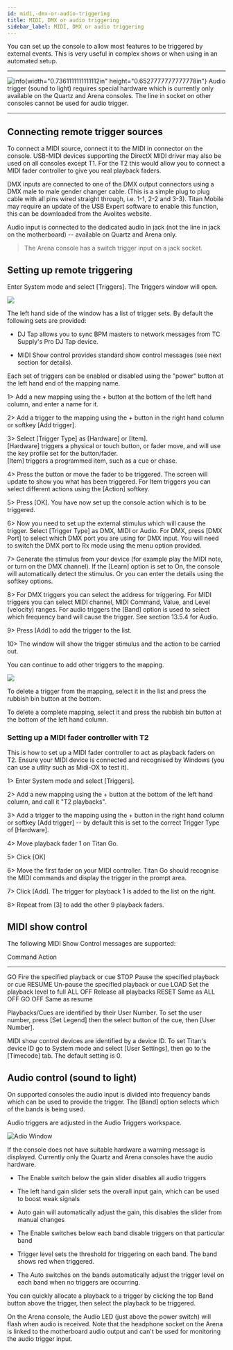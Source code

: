```yaml
---
id: midi,-dmx-or-audio-triggering 
title: MIDI, DMX or audio triggering
sidebar_label: MIDI, DMX or audio triggering
---
```


You can set up the console to allow most features to be triggered by
external events. This is very useful in complex shows or when using in
an automated setup.

  --------------------------------------------------------------------------------------------- -----------------------------------------------------------------------------------------------------------------------------------------------------------------------------------------------------
  ![info](/docs/images/image6.png){width="0.7361111111111112in" height="0.6527777777777778in"}   Audio trigger (sound to light) requires special hardware which is currently only available on the Quartz and Arena consoles. The line in socket on other consoles cannot be used for audio trigger.
  --------------------------------------------------------------------------------------------- -----------------------------------------------------------------------------------------------------------------------------------------------------------------------------------------------------

Connecting remote trigger sources
---------------------------------

To connect a MIDI source, connect it to the MIDI in connector on the
console. USB-MIDI devices supporting the DirectX MIDI driver may also be
used on all consoles except T1. For the T2 this would allow you to
connect a MIDI fader controller to give you real playback faders.

DMX inputs are connected to one of the DMX output connectors using a DMX
male to male gender changer cable. (This is a simple plug to plug cable
with all pins wired straight through, i.e. 1-1, 2-2 and 3-3). Titan
Mobile may require an update of the USB Expert software to enable this
function, this can be downloaded from the Avolites website.

Audio input is connected to the dedicated audio in jack (not the line in
jack on the motherboard) -- available on Quartz and Arena only.

> The Arena console has a switch trigger input on a jack socket.

Setting up remote triggering
----------------------------

Enter System mode and select \[Triggers\]. The Triggers window will
open.

![](/docs/images/image304.png)

The left hand side of the window has a list of trigger sets. By default
the following sets are provided:

-   DJ Tap allows you to sync BPM masters to network messages from TC
    Supply\'s Pro DJ Tap device.

-   MIDI Show control provides standard show control messages (see next
    section for details).

Each set of triggers can be enabled or disabled using the "power" button
at the left hand end of the mapping name.

1\> Add a new mapping using the + button at the bottom of the left hand
column, and enter a name for it.

2\> Add a trigger to the mapping using the + button in the right hand
column or softkey \[Add trigger\].

3\> Select \[Trigger Type\] as \[Hardware\] or \[Item\].\
\[Hardware\] triggers a physical or touch button, or fader move, and
will use the key profile set for the button/fader.\
\[Item\] triggers a programmed item, such as a cue or chase.

4\> Press the button or move the fader to be triggered. The screen will
update to show you what has been triggered. For Item triggers you can
select different actions using the \[Action\] softkey.

5\> Press \[OK\]. You have now set up the console action which is to be
triggered.

6\> Now you need to set up the external stimulus which will cause the
trigger. Select \[Trigger Type\] as DMX, MIDI or Audio. For DMX, press
\[DMX Port\] to select which DMX port you are using for DMX input. You
will need to switch the DMX port to Rx mode using the menu option
provided.

7\> Generate the stimulus from your device (for example play the MIDI
note, or turn on the DMX channel). If the \[Learn\] option is set to On,
the console will automatically detect the stimulus. Or you can enter the
details using the softkey options.

8\> For DMX triggers you can select the address for triggering. For MIDI
triggers you can select MIDI channel, MIDI Command, Value, and Level
(velocity) ranges. For audio triggers the \[Band\] option is used to
select which frequency band will cause the trigger. See section 13.5.4
for Audio.

9\> Press \[Add\] to add the trigger to the list.

10\> The window will show the trigger stimulus and the action to be
carried out.

You can continue to add other triggers to the mapping.

![](/docs/images/image305.png)

To delete a trigger from the mapping, select it in the list and press
the rubbish bin button at the bottom.

To delete a complete mapping, select it and press the rubbish bin button
at the bottom of the left hand column.

### Setting up a MIDI fader controller with T2

This is how to set up a MIDI fader controller to act as playback faders
on T2. Ensure your MIDI device is connected and recognised by Windows
(you can use a utlity such as Midi-OX to test it).

1\> Enter System mode and select \[Triggers\].

2\> Add a new mapping using the + button at the bottom of the left hand
column, and call it "T2 playbacks".

3\> Add a trigger to the mapping using the + button in the right hand
column or softkey \[Add trigger\] -- by default this is set to the
correct Trigger Type of \[Hardware\].

4\> Move playback fader 1 on Titan Go.

5\> Click \[OK\]

6\> Move the first fader on your MIDI controller. Titan Go should
recognise the MIDI commands and display the trigger in the prompt area.

7\> Click \[Add\]. The trigger for playback 1 is added to the list on
the right.

8\> Repeat from \[3\] to add the other 9 playback faders.

MIDI show control
-----------------

The following MIDI Show Control messages are supported:

  Command   Action
  --------- ----------------------------------------
  GO        Fire the specified playback or cue
  STOP      Pause the specified playback or cue
  RESUME    Un-pause the specified playback or cue
  LOAD      Set the playback level to full
  ALL OFF   Release all playbacks
  RESET     Same as ALL OFF
  GO OFF    Same as resume

Playbacks/Cues are identified by their User Number. To set the user
number, press \[Set Legend\] then the select button of the cue, then
\[User Number\].

MIDI show control devices are identified by a device ID. To set Titan's
device ID go to System mode and select \[User Settings\], then go to the
\[Timecode\] tab. The default setting is 0.

Audio control (sound to light)
------------------------------

On supported consoles the audio input is divided into frequency bands
which can be used to provide the trigger. The \[Band\] option selects
which of the bands is being used.

Audio triggers are adjusted in the Audio Triggers workspace.

![Adio Window](/docs/images/image306.png)

If the console does not have suitable hardware a warning message is
displayed. Currently only the Quartz and Arena consoles have the audio
hardware.

-   The Enable switch below the gain slider disables all audio triggers

-   The left hand gain slider sets the overall input gain, which can be
    used to boost weak signals

-   Auto gain will automatically adjust the gain, this disables the
    slider from manual changes

-   The Enable switches below each band disable triggers on that
    particular band

-   Trigger level sets the threshold for triggering on each band. The
    band shows red when triggered.

-   The Auto switches on the bands automatically adjust the trigger
    level on each band when no triggers are occurring.

You can quickly allocate a playback to a trigger by clicking the top
Band button above the trigger, then select the playback to be triggered.

On the Arena console, the Audio LED (just above the power switch) will
flash when audio is received. Note that the headphone socket on the
Arena is linked to the motherboard audio output and can't be used for
monitoring the audio trigger input.


